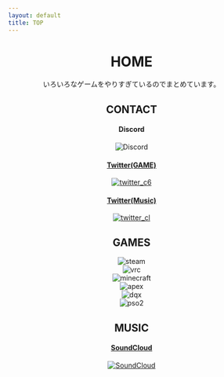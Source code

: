 ```yaml
---
layout: default
title: TOP
---
```


<header>
  <h1>HOME</h1>
  <p>いろいろなゲームをやりすぎているのでまとめています。</p>
  <h2>CONTACT</h2>
  <div class="box alt">
    <div class="row uniform">
      <div class="2u"><span class="image fit"><h4>Discord</h4><img src="images/top_discord.jpg" alt="Discord"/></span></div>
      <div class="2u"><a href="https://twitter.com/c6cl_" target="_blank" rel="noopener noreferrer"><span class="image fit"><h4>Twitter(GAME)</h4><img src="images/top_twitter_c6.png" alt="twitter_c6"/></span></a></div>
      <div class="2u"><a href="https://twitter.com/COOK_iE_" target="_blank" rel="noopener noreferrer"><span class="image fit"><h4>Twitter(Music)</h4><img src="images/top_twitter_cl.png" alt="twitter_cl"/></span></a></div>
    </div>
  </div>
  <h2>GAMES</h2>
  <div class="box alt">
    <div class="row uniform">
      <div class="2u"><span class="image fit"><img src="images/top_steam.png" alt="steam" /></span></div>
      <div class="2u"><span class="image fit"><img src="images/top_vrc.jpg" alt="vrc" /></span></div>
      <div class="2u$"><span class="image fit"><img src="images/top_minecraft.png" alt="minecraft" /></span></div>
      <div class="2u"><span class="image fit"><img src="images/Apexlegends_logo.png" alt="apex" /></span></div>
      <div class="2u"><span class="image fit"><img src="images/top_dqx.png" alt="dqx" /></span></div>
      <div class="2u"><span class="image fit"><img src="images/top_pso.png" alt="pso2" /></span></div>
    </div>
  </div>
  <h2>MUSIC</h2>
  <div class="box alt">
    <div class="row uniform">
      <div class="2u"><a href="https://soundcloud.com/cookie_1dsprst" target="_blank" rel="noopener noreferrer"><span class="image fit"><h4>SoundCloud</h4><img src="images/top_soundcloud.jpg" alt="SoundCloud"/></span></a></div>
    </div>
  </div>
</header>
